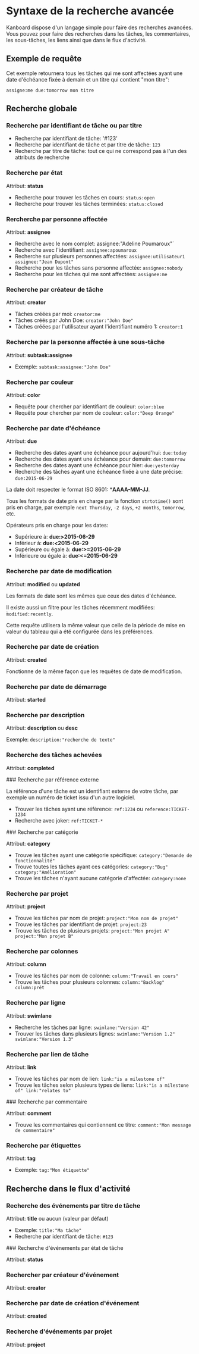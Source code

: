 Syntaxe de la recherche avancée
======================

Kanboard dispose d'un langage simple pour faire des recherches avancées.
Vous pouvez pour faire des recherches dans les tâches, les commentaires, les sous-tâches, les liens ainsi que dans le flux d'activité.

Exemple de requête
----------------

Cet exemple retournera tous les tâches qui me sont affectées ayant une date d'échéance fixée à demain et un titre qui contient "mon titre":

```
assigne:me due:tomorrow mon titre
```

Recherche globale
-------------

### Recherche par identifiant de tâche ou par titre

- Recherche par identifiant de tâche: '#123'
- Recherche par identifiant de tâche et par titre de tâche: `123`
- Recherche par titre de tâche: tout ce qui ne correspond pas à l'un des attributs de recherche

### Recherche par état

Attribut: **status**

- Recherche pour trouver les tâches en cours: `status:open`
- Recherche pour trouver les tâches terminées: `status:closed`

### Rercherche par personne affectée

Attribut: **assignee**

- Recherche avec le nom complet: assignee:"Adeline Poumaroux"`
- Recherche avec l'identifiant: `assignee:apoumaroux`
- Recherche sur plusieurs personnes affectées: `assignee:utilisateur1 assignee:"Jean Dupont"`
- Recherche pour les tâches sans personne affectée: `assignee:nobody`
- Recherche pour les tâches qui me sont affectées: `assignee:me`

### Recherche par créateur de tâche

Attribut: **creator**

- Tâches créées par moi: `creator:me`
- Tâches créés par John Doe: `creator:"John Doe"`
- Tâches créées par l'utilisateur ayant l'identifiant numéro 1: `creator:1`

### Recherche par la personne affectée à une sous-tâche

Attribut: **subtask:assignee**

- Exemple: `subtask:assignee:"John Doe"`

### Recherche par couleur

Attribut: **color**

- Requête pour chercher par identifiant de couleur: `color:blue`
- Requête pour chercher par nom de couleur: `color:"Deep Orange"`

### Recherche par date d'échéance

Attribut: **due**

- Recherche des dates ayant une échéance pour aujourd'hui: `due:today`
- Recherche des dates ayant une échéance pour demain: `due:tomorrow`
- Recherche des dates ayant une échéance pour hier: `due:yesterday`
- Recherche des tâches ayant une échéance fixée à une date précise: `due:2015-06-29`

La date doit respecter le format ISO 8601: ***AAAA-MM-JJ**.

Tous les formats de date pris en charge par la fonction `strtotime()` sont pris en charge, par exemple `next Thursday`, `-2 days`, `+2 months`, `tomorrow`, etc.

Opérateurs pris en charge pour les dates:

- Supérieure à: **due:>2015-06-29**
- Inférieur à: **due:<2015-06-29**
- Supérieure ou égale à: **due:>=2015-06-29**
- Inférieure ou égale à: **due:<=2015-06-29**

### Recherche par date de modification

Attribut: **modified** ou **updated**

Les formats de date sont les mêmes que ceux des dates d'échéance.

Il existe aussi un filtre pour les tâches récemment modifiées: ̀`modified:recently`.

Cette requête utilisera la même valeur que celle de la période de mise en valeur du tableau qui a été configurée dans les préférences.

### Recherche par date de création

Attribut: **created**

Fonctionne de la même façon que les requêtes de date de modification.

### Recherche par date de démarrage

Attribut: **started**

### Recherche par description

Attribut: **description** ou **desc**

Exemple: `description:"recherche de texte"`

### Recherche des tâches achevées

Attribut: **completed**

### Recherche par référence externe

La référence d'une tâche est un identifiant externe de votre tâche, par exemple un numéro de ticket issu d'un autre logiciel.

- Trouver les tâches ayant une référence: `ref:1234` ou `reference:TICKET-1234`
- Recherche avec joker: `ref:TICKET-*`

### Recherche par catégorie

Attribut: **category**

- Trouve les tâches ayant une catégorie spécifique: `category:"Demande de fonctionnalité"`
- Trouve toutes les tâches ayant ces catégories: `category:"Bug" category:"Amélioration"`
- Trouve les tâches n'ayant aucune catégorie d'affectée: `category:none`

### Recherche par projet

Attribut: **project**

- Trouve les tâches par nom de projet: `project:"Mon nom de projet"`
- Trouve les tâches par identifiant de projet: `project:23`
- Trouve les tâches de plusieurs projets: `project:"Mon projet A" project:"Mon projet B"`

### Recherche par colonnes

Attribut: **column**

- Trouve les tâches par nom de colonne: `column:"Travail en cours"`
- Trouve les tâches pour plusieurs colonnes: `column:"Backlog" column:prêt`

### Recherche par ligne

Attribut: **swimlane**

- Recherche les tâches par ligne: `swimlane:"Version 42"`
- Trouver les tâches dans plusieurs lignes: `swimlane:"Version 1.2" swimlane:"Version 1.3"`

### Recherche par lien de tâche

Attribut: **link**

- Trouve les tâches par nom de lien: `link:"is a milestone of"`
- Trouve les tâches selon plusieurs types de liens: `link:"is a milestone of" link:"relates to"`

### Recherche par commentaire

Attribut: **comment**

- Trouve les commentaires qui contiennent ce titre: `comment:"Mon message de commentaire"`

### Recherche par étiquettes

Attribut: **tag**

- Exemple: `tag:"Mon étiquette"`

Recherche dans le flux d'activité
----------------------

### Recherche des événements par titre de tâche

Attribut: **title** ou aucun (valeur par défaut)

- Exemple: `title:"Ma tâche"`
- Recherche par identifiant de tâche: `#123`

### Recherche d'événements par état de tâche

Attribut: **status**

### Rechercher par créateur d'événement

Attribut: **creator**

### Recherche par date de création d'événement

Attribut: **created**

### Recherche d'événements par projet

Attribut: **project**
